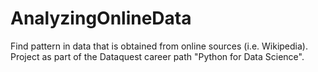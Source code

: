 # AnalyzingOnlineData

Find pattern in data that is obtained from online sources (i.e. Wikipedia). Project as part of the Dataquest career path "Python for Data Science".
